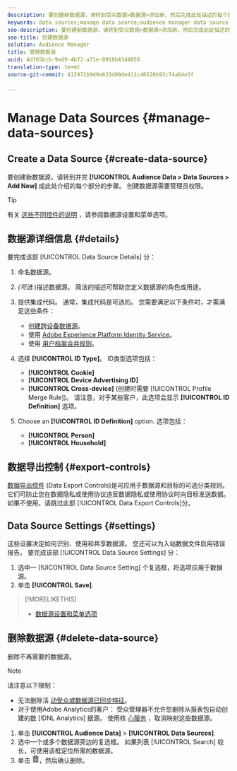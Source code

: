 ```yaml
---
description: 要创建新数据源，请转到受众数据>数据源>添加新，然后完成此处描述的每个部分的步骤。 创建数据源需要管理员权限。
keywords: data sources;manage data source;audience manager data source
seo-description: 要创建新数据源，请转到受众数据>数据源>添加新，然后完成此处描述的每个部分的步骤。 创建数据源需要管理员权限。
seo-title: 创建数据源
solution: Audience Manager
title: 管理数据源
uuid: 4df65bcb-9ad9-4b72-a71e-8918b43d4850
translation-type: tm+mt
source-git-commit: 412972b9d9a633d09de411c46528b93c74a64e3f

---
```



# Manage Data Sources {#manage-data-sources}

## Create a Data Source {#create-data-source}

要创建新数据源，请转到并完 **[!UICONTROL Audience Data > Data Sources > Add New]** 成此处介绍的每个部分的步骤。 创建数据源需要管理员权限。

<!-- create-datasource.xml -->

>[!TIP]
>
>有关 [这些不同控件的说明](../features/datasources-list-and-settings.md#settings-menu-options) ，请参阅数据源设置和菜单选项。

## 数据源详细信息 {#details}

要完成该部 [!UICONTROL Data Source Details] 分：

1. 命名数据源。
1. *(可选* )描述数据源。 简洁的描述可帮助您定义数据源的角色或用途。
1. 提供集成代码。 通常，集成代码是可选的。 您需要满足以下条件时，才需满足这些条件：

   * [创建跨设备数据源](../features/profile-merge-rules/merge-rules-start.md#create-data-source)。
   * 使用 [Adobe Experience Platform Identity Service](https://docs.adobe.com/content/help/en/id-service/using/home.html)。
   * 使用 [用户档案合并规则](../features/profile-merge-rules/merge-rules-start.md)。

1. 选择 **[!UICONTROL ID Type]**。 ID类型选项包括：

   * **[!UICONTROL Cookie]**
   * **[!UICONTROL Device Advertising ID]**
   * **[!UICONTROL Cross-device]** (创建时需要 [!UICONTROL Profile Merge Rule])。 请注意，对于某些客户，此选项会显示 **[!UICONTROL ID Definition]** 选项。

1. Choose an **[!UICONTROL ID Definition]** option. 选项包括：

   * **[!UICONTROL Person]**
   * **[!UICONTROL Household]**

## 数据导出控制 {#export-controls}

[数据导出控件](../features/data-export-controls.md) (Data Export Controls)是可应用于数据源和目标的可选分类规则。 它们可防止您在数据隐私或使用协议违反数据隐私或使用协议时向目标发送数据。 如果不使用，请跳过此部 [!UICONTROL Data Export Controls]分。

## Data Source Settings {#settings}

这些设置决定如何识别、使用和共享数据源。 您还可以为入站数据文件启用错误报告。 要完成该部 [!UICONTROL Data Source Settings] 分：

1. 选中一 [!UICONTROL Data Source Setting] 个复选框，将选项应用于数据源。
2. 单击 **[!UICONTROL Save]**.

>[!MORELIKETHIS]
>
>* [数据源设置和菜单选项](../features/datasources-list-and-settings.md#settings-menu-options)


## 删除数据源 {#delete-data-source}

<!-- t_datasource_delete.xml -->

删除不再需要的数据源。

>[!NOTE]
>
>请注意以下限制：
>
>* 无法删除活 [动受众或数据源已同步特征](../features/traits/client-activity-synced-audience-traits.md)。
>* 对于使用Adobe Analytics的客户： 受众管理器不允许您删除从报表包自动创建的数 [!DNL Analytics] 据源。 使用核 [心服务](https://docs.adobe.com/content/help/en/core-services/interface/about-core-services/core-services-landing.html) ，取消映射这些数据源。


1. 单击 **[!UICONTROL Audience Data]** > **[!UICONTROL Data Sources]**.
1. 选中一个或多个数据源旁边的复选框。
如果列表 [!UICONTROL Search] 较长，可使用该框定位所需的数据源。
1. 单击 ![](assets/icon_trash.png)，然后确认删除。